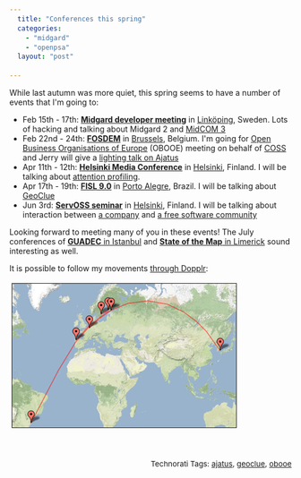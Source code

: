 ```yaml
---
  title: "Conferences this spring"
  categories: 
    - "midgard"
    - "openpsa"
  layout: "post"

---
```

<p>
While last autumn was more quiet, this spring seems to have a number of events that I'm going to:
</p><ul><li>Feb 15th - 17th: <strong><a href="http://www.midgard-project.org/community/events/midgard_developer_meeting-001.html">Midgard developer meeting</a></strong> in <a href="http://en.wikipedia.org/wiki/Link%C3%B6ping">Linköping</a>, Sweden. Lots of hacking and talking about Midgard 2 and <a href="http://bergie.iki.fi/blog/some_plans_for_midcom_3.html">MidCOM 3</a></li>
<li>Feb 22nd - 24th: <strong><a href="http://fosdem.org/2008/">FOSDEM</a></strong> in <a href="http://en.wikipedia.org/wiki/Brussels">Brussels</a>, Belgium. I'm going for <a href="http://www.obooe.eu/en">Open Business Organisations of Europe</a> (OBOOE) meeting on behalf of <a href="http://www.coss.fi/web/coss/home">COSS</a> and Jerry will give a <a href="http://protoblogr.net/blog/view/ajatus_lightning_talk-_fosdem.html">lighting talk on Ajatus</a></li>
<li>Apr 11th - 12th: <strong><a href="http://www.mediapaivat.fi/english/">Helsinki Media Conference</a></strong> in <a href="http://en.wikipedia.org/wiki/Helsinki">Helsinki</a>, Finland. I will be talking about <a href="http://bergie.iki.fi/blog/putting_attention_to_midgard.html">attention profiling</a>.</li>
<li>Apr 17th - 19th: <strong><a href="http://fisl.softwarelivre.org/9.0/www/">FISL 9.0</a></strong> in <a href="http://en.wikipedia.org/wiki/Porto_Alegre">Porto Alegre</a>, Brazil. I will be talking about <a href="http://www.freedesktop.org/wiki/Software/GeoClue">GeoClue</a></li>
<li>Jun 3rd: <strong><a href="http://www.coss.fi/web/servoss/home">ServOSS seminar</a></strong> in <a href="http://en.wikipedia.org/wiki/Helsinki">Helsinki</a>, Finland. I will be talking about interaction between <a href="http://nemein.com/en/">a company</a> and <a href="http://www.midgard-project.org/">a free software community</a></li>
</ul><p>
Looking forward to meeting many of you in these events! The July conferences of <strong><a href="http://guadec.expectnation.com/public/content/main">GUADEC</a></strong><a href="http://guadec.expectnation.com/public/content/main"> in Istanbul</a> and <strong><a href="http://wiki.openstreetmap.org/index.php/State_Of_The_Map_2008">State of the Map</a></strong><a href="http://wiki.openstreetmap.org/index.php/State_Of_The_Map_2008"> in Limerick</a> sound interesting as well.
</p><p>
It is possible to follow my movements <a href="http://www.dopplr.com/traveller/bergie">through Dopplr</a>:
</p><p>
<img src="/files/dopplr-travel-map-2008-1.jpg" height="257" width="400" border="1" hspace="4" vspace="4" alt="Dopplr travel map" title="Dopplr travel map" /><br /><span style="font-size:10pt;">
<br /></span>
</p><p style="text-align:right;">
<span style="font-size:10pt;">
<br />Technorati Tags: </span><span style="font-size:10pt;"><a href="http://www.technorati.com/tag/ajatus">ajatus</a></span><span style="font-size:10pt;">, </span><span style="font-size:10pt;"><a href="http://www.technorati.com/tag/geoclue">geoclue</a></span><span style="font-size:10pt;">, </span><span style="font-size:10pt;"><a href="http://www.technorati.com/tag/obooe">obooe</a></span>
</p>
